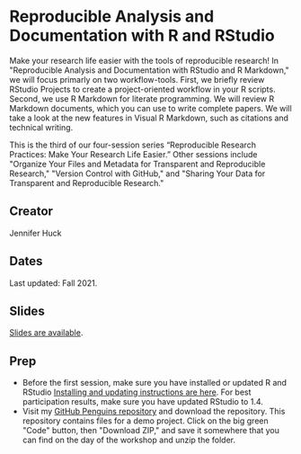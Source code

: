 # Reproducible Analysis and Documentation with R and RStudio

Make your research life easier with the tools of reproducible research! In "Reproducible Analysis and Documentation with RStudio and R Markdown," we will focus primarly on two workflow-tools. First, we briefly review RStudio Projects to create a project-oriented workflow in your R scripts. Second, we use R Markdown for literate programming. We will review R Markdown documents, which you can use to write complete papers. We will take a look at the new features in Visual R Markdown, such as citations and technical writing.

This is the third of our four-session series “Reproducible Research Practices: Make Your Research Life Easier.”  Other sessions include "Organize Your Files and Metadata for Transparent and Reproducible Research," "Version Control with GitHub," and "Sharing Your Data for Transparent and Reproducible Research."

## Creator
Jennifer Huck

## Dates
Last updated: Fall 2021.

## Slides
[Slides are available](https://jennhuck.github.io/reproAnalysis/slides/repro_analysis_R_RStudio-slides.html#1).

## Prep

- Before the first session, make sure you have installed or updated R and RStudio [Installing and updating instructions are here](https://jennhuck.github.io/workshops/install_update_R.html). For best participation results, make sure you have updated RStudio to 1.4. 
- Visit my [GitHub Penguins repository](https://github.com/jennhuck/penguins/) and download the repository. This repository contains files for a demo project. Click on the big green "Code" button, then "Download ZIP," and save it somewhere that you can find on the day of the workshop and unzip the folder.
